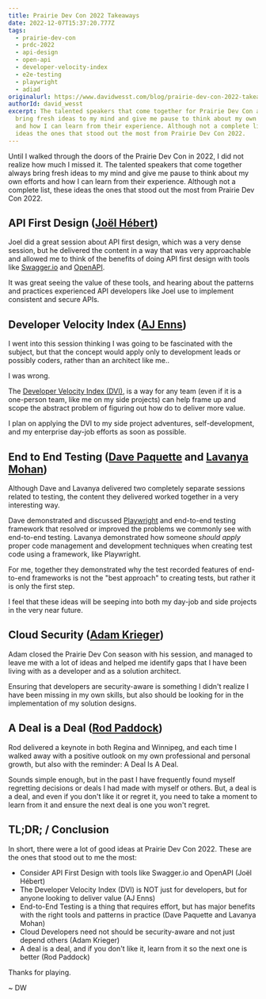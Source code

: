 ```yaml
---
title: Prairie Dev Con 2022 Takeaways
date: 2022-12-07T15:37:20.777Z
tags:
  - prairie-dev-con
  - prdc-2022
  - api-design
  - open-api
  - developer-velocity-index
  - e2e-testing
  - playwright
  - adiad
originalurl: https://www.davidwesst.com/blog/prairie-dev-con-2022-takeaways
authorId: david_wesst
excerpt: The talented speakers that come together for Prairie Dev Con always
  bring fresh ideas to my mind and give me pause to think about my own efforts
  and how I can learn from their experience. Although not a complete list, these
  ideas the ones that stood out the most from Prairie Dev Con 2022.
---
```


[1]: https://swagger.io
[2]: https://www.openapis.org
[3]: https://azure.microsoft.com/en-us/solutions/developer-velocity/
[4]: https://playwright.dev
[5]: https://www.linkedin.com/in/joelhebert/
[6]: https://www.linkedin.com/in/ajenns/
[7]: https://www.davepaquette.com
[8]: https://www.linkedin.com/in/lavanya-mohan/
[9]: https://www.linkedin.com/in/adam-krieger-7a087048/
[10]: https://www.rodpaddock.com

Until I walked through the doors of the Prairie Dev Con in 2022, I did not realize how much I missed it. The talented speakers that come together always bring fresh ideas to my mind and give me pause to think about my own efforts and how I can learn from their experience. Although not a complete list, these ideas the ones that stood out the most from Prairie Dev Con 2022.  

## API First Design ([Joël Hébert][5])  

Joel did a great session about API first design, which was a very dense session, but he delivered the content in a way that was very approachable and allowed me to think of the benefits of doing API first design with tools like [Swagger.io][1] and [OpenAPI][2].  

It was great seeing the value of these tools, and hearing about the patterns and practices experienced API developers like Joel use to implement consistent and secure APIs.  

## Developer Velocity Index ([AJ Enns][6]) 

I went into this session thinking I was going to be fascinated with the subject, but that the concept would apply only to development leads or possibly coders, rather than an architect like me.. 

I was wrong.  

The [Developer Velocity Index (DVI)][3], is a way for any team (even if it is a one-person team, like me on my side projects) can help frame up and scope the abstract problem of figuring out how do to deliver more value.  

I plan on applying the DVI to my side project adventures, self-development, and my enterprise day-job efforts as soon as possible.  

## End to End Testing ([Dave Paquette][7] and [Lavanya Mohan][8])  

Although Dave and Lavanya delivered two completely separate sessions related to testing, the content they delivered worked together in a very interesting way.   

Dave demonstrated and discussed [Playwright][4] and end-to-end testing framework that resolved or improved the problems we commonly see with end-to-end testing. Lavanya demonstrated how someone _should apply_ proper code management and development techniques when creating test code using a framework, like Playwright.  

For me, together they demonstrated why the test recorded features of end-to-end frameworks is not the "best approach" to creating tests, but rather it is only the first step.   

I feel that these ideas will be seeping into both my day-job and side projects in the very near future. 

## Cloud Security ([Adam Krieger][9]) 

Adam closed the Prairie Dev Con season with his session, and managed to leave me with a lot of ideas and helped me identify gaps that I have been living with as a developer and as a solution architect. 

Ensuring that developers are security-aware is something I didn't realize I have been missing in my own skills, but also should be looking for in the implementation of my solution designs. 

## A Deal is a Deal ([Rod Paddock][10]) 

Rod delivered a keynote in both Regina and Winnipeg, and each time I walked away with a positive outlook on my own professional and personal growth, but also with the reminder: A Deal Is A Deal.  

Sounds simple enough, but in the past I have frequently found myself regretting decisions or deals I had made with myself or others. But, a deal is a deal, and even if you don't like it or regret it, you need to take a moment to learn from it and ensure the next deal is one you won't regret. 

## TL;DR; / Conclusion 

In short, there were a lot of good ideas at Prairie Dev Con 2022. These are the ones that stood out to me the most: 

- Consider API First Design with tools like Swagger.io and OpenAPI (Joël Hébert)
- The Developer Velocity Index (DVI) is NOT just for developers, but for anyone looking to deliver value (AJ Enns) 
- End-to-End Testing is a thing that requires effort, but has major benefits with the right tools and patterns in practice (Dave Paquette and Lavanya Mohan) 
- Cloud Developers need not should be security-aware and not just depend others (Adam Krieger) 
- A deal is a deal, and if you don't like it, learn from it so the next one is better (Rod Paddock) 

Thanks for playing. 

~ DW 
